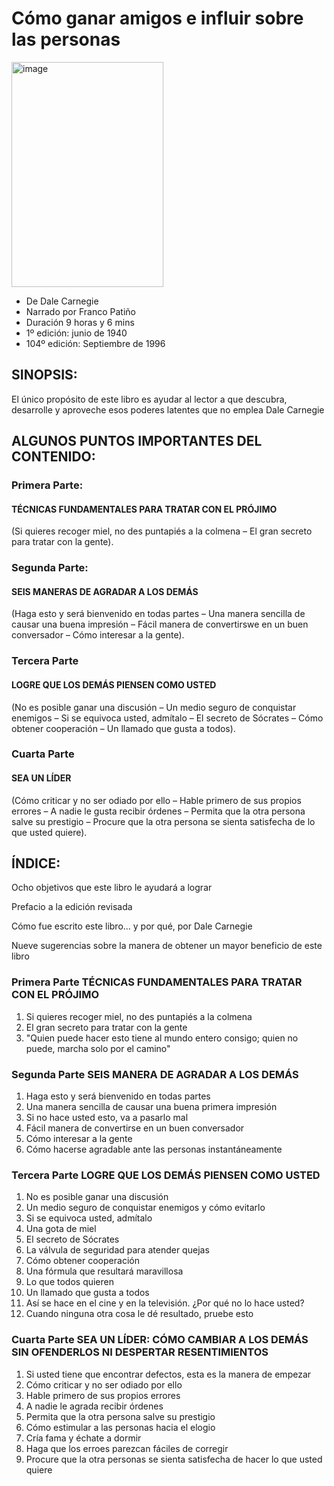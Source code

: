 # Cómo ganar amigos e influir sobre las personas

<img width="243" height="360" alt="image" src="https://github.com/user-attachments/assets/d23c095b-c9b7-4abd-b58f-e3d70db1abf2" />

* De Dale Carnegie
* Narrado por Franco Patiño
* Duración 9 horas y 6 mins
* 1º edición: junio de 1940
* 104º edición: Septiembre de 1996

## SINOPSIS:

El único propósito de este libro es ayudar al lector a que descubra, desarrolle y aproveche esos poderes latentes que no emplea
Dale Carnegie

## ALGUNOS PUNTOS IMPORTANTES DEL CONTENIDO:

### Primera Parte: 
#### TÉCNICAS FUNDAMENTALES PARA TRATAR CON EL PRÓJIMO 

(Si quieres recoger miel, no des puntapiés a la colmena – El gran secreto para tratar con la gente).

### Segunda Parte: 
#### SEIS MANERAS DE AGRADAR A LOS DEMÁS

(Haga esto y será bienvenido en todas partes – Una manera sencilla de causar una buena impresión – Fácil manera de convertirswe en un buen conversador – Cómo interesar a la gente).

### Tercera Parte 
#### LOGRE QUE LOS DEMÁS PIENSEN COMO USTED

(No es posible ganar una discusión – Un medio seguro de conquistar enemigos – Si se equivoca usted, admítalo – El secreto de Sócrates – Cómo obtener cooperación – Un llamado que gusta a todos).

### Cuarta Parte 
#### SEA UN LÍDER
(Cómo criticar y no ser odiado por ello – Hable primero de sus propios errores – A nadie le gusta recibir órdenes – Permita que la otra persona salve su prestigio – Procure que la otra persona se sienta satisfecha de lo que usted quiere).

## ÍNDICE:

Ocho objetivos que este libro le ayudará a lograr

Prefacio a la edición revisada

Cómo fue escrito este libro... y por qué, por Dale Carnegie

Nueve sugerencias sobre la manera de obtener un mayor beneficio de este libro

### Primera Parte TÉCNICAS FUNDAMENTALES PARA TRATAR CON EL PRÓJIMO

1. Si quieres recoger miel, no des puntapiés a la colmena
2. El gran secreto para tratar con la gente
3. "Quien puede hacer esto tiene al mundo entero consigo; quien no puede, marcha solo por el camino"

### Segunda Parte SEIS MANERA DE AGRADAR A LOS DEMÁS

1. Haga esto y será bienvenido en todas partes
2. Una manera sencilla de causar una buena primera impresión
3. Si no hace usted esto, va a pasarlo mal
4. Fácil manera de convertirse en un buen conversador
5. Cómo interesar a la gente
6. Cómo hacerse agradable ante las personas instantáneamente

### Tercera Parte LOGRE QUE LOS DEMÁS PIENSEN COMO USTED

1. No es posible ganar una discusión
2. Un medio seguro de conquistar enemigos y cómo evitarlo
3. Si se equivoca usted, admítalo
4. Una gota de miel
5. El secreto de Sócrates
6. La válvula de seguridad para atender quejas
7. Cómo obtener cooperación
8. Una fórmula que resultará maravillosa
9. Lo que todos quieren
10. Un llamado que gusta a todos
11. Así se hace en el cine y en la televisión. ¿Por qué no lo hace usted?
12. Cuando ninguna otra cosa le dé resultado, pruebe esto

### Cuarta Parte SEA UN LÍDER: CÓMO CAMBIAR A LOS DEMÁS SIN OFENDERLOS NI DESPERTAR RESENTIMIENTOS

1. Si usted tiene que encontrar defectos, esta es la manera de empezar
2. Cómo criticar y no ser odiado por ello
3. Hable primero de sus propios errores
4. A nadie le agrada recibir órdenes
5. Permita que la otra persona salve su prestigio
6. Cómo estimular a las personas hacia el elogio
7. Cría fama y échate a dormir
8. Haga que los erroes parezcan fáciles de corregir
9. Procure que la otra personas se sienta satisfecha de hacer lo que usted quiere
